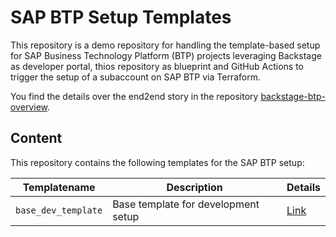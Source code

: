 # SAP BTP Setup Templates

This repository is a demo repository for handling the template-based setup for SAP Business Technology Platform (BTP) projects leveraging Backstage as developer portal, thios repository as blueprint and GitHub Actions to trigger the setup of a subaccount on SAP BTP via Terraform.

You find the details over the end2end story in the repository [backstage-btp-overview](https://github.com/btp-automation-scenarios/backstage-btp-overview).

## Content

This repository contains the following templates for the SAP BTP setup:

| Templatename | Description | Details
| --- | --- | ---
| `base_dev_template`         | Base template for development setup | [Link](./base_dev_template/README.md)

